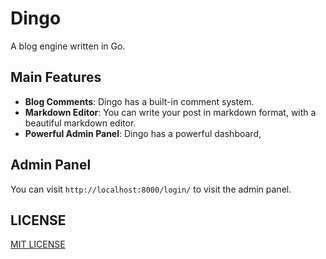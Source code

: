 # Dingo

A blog engine written in Go.

## Main Features

- **Blog Comments**: Dingo has a built-in comment system.
- **Markdown Editor**: You can write your post in markdown format, with a beautiful markdown editor.
- **Powerful Admin Panel**: Dingo has a powerful dashboard, 

## Admin Panel

You can visit `http://localhost:8000/login/` to visit the admin panel.

## LICENSE

[MIT LICENSE](/LICENSE)
